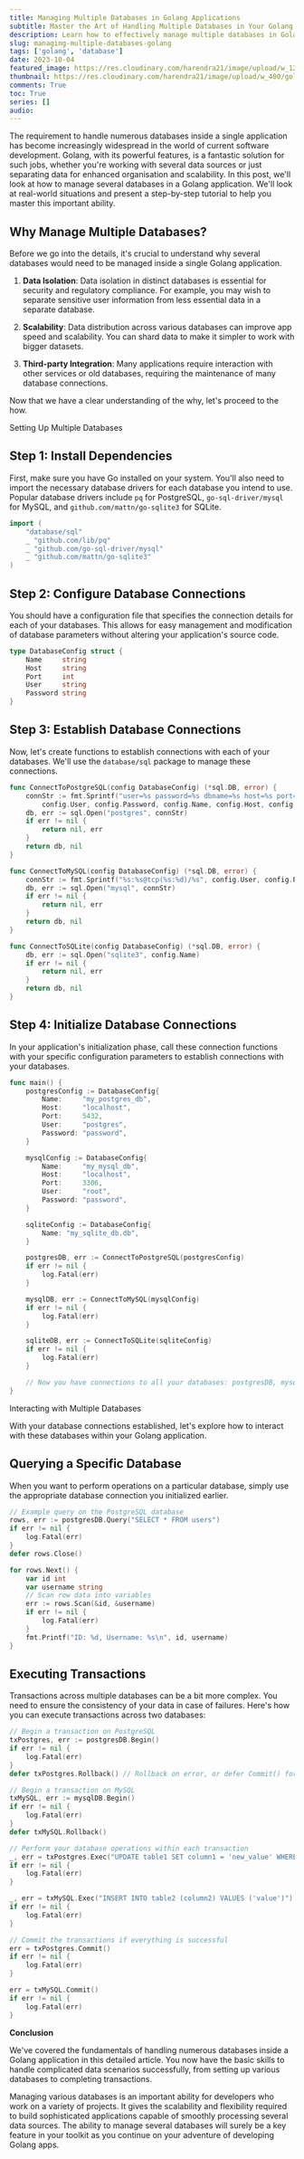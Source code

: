```yaml
---
title: Managing Multiple Databases in Golang Applications
subtitle: Master the Art of Handling Multiple Databases in Your Golang Projects
description: Learn how to effectively manage multiple databases in Golang applications. Explore the reasons for managing multiple databases, setting up connections, and performing transactions across various databases.
slug: managing-multiple-databases-golang
tags: ['golang', 'database']
date: 2023-10-04
featured_image: https://res.cloudinary.com/harendra21/image/upload/w_1200/golangwithexample/golang-multi-db_elsojl.png
thumbnail: https://res.cloudinary.com/harendra21/image/upload/w_400/golangwithexample/golang-multi-db_elsojl.png
comments: True
toc: True
series: []
audio: 
---
```


The requirement to handle numerous databases inside a single application has become increasingly widespread in the world of current software development. Golang, with its powerful features, is a fantastic solution for such jobs, whether you're working with several data sources or just separating data for enhanced organisation and scalability. In this post, we'll look at how to manage several databases in a Golang application. We'll look at real-world situations and present a step-by-step tutorial to help you master this important ability.

## Why Manage Multiple Databases?

Before we go into the details, it's crucial to understand why several databases would need to be managed inside a single Golang application.

1. **Data Isolation**: Data isolation in distinct databases is essential for security and regulatory compliance. For example, you may wish to separate sensitive user information from less essential data in a separate database.

2. **Scalability**: Data distribution across various databases can improve app speed and scalability. You can shard data to make it simpler to work with bigger datasets.

3. **Third-party Integration**: Many applications require interaction with other services or old databases, requiring the maintenance of many database connections.

Now that we have a clear understanding of the why, let's proceed to the how.

Setting Up Multiple Databases

## Step 1: Install Dependencies

First, make sure you have Go installed on your system. You'll also need to import the necessary database drivers for each database you intend to use. Popular database drivers include `pq` for PostgreSQL, `go-sql-driver/mysql` for MySQL, and `github.com/mattn/go-sqlite3` for SQLite.

```go
import (
    "database/sql"
    _ "github.com/lib/pq"
    _ "github.com/go-sql-driver/mysql"
    _ "github.com/mattn/go-sqlite3"
)
```

## Step 2: Configure Database Connections

You should have a configuration file that specifies the connection details for each of your databases. This allows for easy management and modification of database parameters without altering your application's source code.

```go
type DatabaseConfig struct {
    Name     string
    Host     string
    Port     int
    User     string
    Password string
}
```

## Step 3: Establish Database Connections

Now, let's create functions to establish connections with each of your databases. We'll use the `database/sql` package to manage these connections.

```go
func ConnectToPostgreSQL(config DatabaseConfig) (*sql.DB, error) {
    connStr := fmt.Sprintf("user=%s password=%s dbname=%s host=%s port=%d sslmode=disable",
        config.User, config.Password, config.Name, config.Host, config.Port)
    db, err := sql.Open("postgres", connStr)
    if err != nil {
        return nil, err
    }
    return db, nil
}

func ConnectToMySQL(config DatabaseConfig) (*sql.DB, error) {
    connStr := fmt.Sprintf("%s:%s@tcp(%s:%d)/%s", config.User, config.Password, config.Host, config.Port, config.Name)
    db, err := sql.Open("mysql", connStr)
    if err != nil {
        return nil, err
    }
    return db, nil
}

func ConnectToSQLite(config DatabaseConfig) (*sql.DB, error) {
    db, err := sql.Open("sqlite3", config.Name)
    if err != nil {
        return nil, err
    }
    return db, nil
}
```

## Step 4: Initialize Database Connections

In your application's initialization phase, call these connection functions with your specific configuration parameters to establish connections with your databases.

```go
func main() {
    postgresConfig := DatabaseConfig{
        Name:     "my_postgres_db",
        Host:     "localhost",
        Port:     5432,
        User:     "postgres",
        Password: "password",
    }

    mysqlConfig := DatabaseConfig{
        Name:     "my_mysql_db",
        Host:     "localhost",
        Port:     3306,
        User:     "root",
        Password: "password",
    }

    sqliteConfig := DatabaseConfig{
        Name: "my_sqlite_db.db",
    }

    postgresDB, err := ConnectToPostgreSQL(postgresConfig)
    if err != nil {
        log.Fatal(err)
    }

    mysqlDB, err := ConnectToMySQL(mysqlConfig)
    if err != nil {
        log.Fatal(err)
    }

    sqliteDB, err := ConnectToSQLite(sqliteConfig)
    if err != nil {
        log.Fatal(err)
    }

    // Now you have connections to all your databases: postgresDB, mysqlDB, and sqliteDB
}
```

Interacting with Multiple Databases

With your database connections established, let's explore how to interact with these databases within your Golang application.

## Querying a Specific Database

When you want to perform operations on a particular database, simply use the appropriate database connection you initialized earlier.

```go
// Example query on the PostgreSQL database
rows, err := postgresDB.Query("SELECT * FROM users")
if err != nil {
    log.Fatal(err)
}
defer rows.Close()

for rows.Next() {
    var id int
    var username string
    // Scan row data into variables
    err := rows.Scan(&id, &username)
    if err != nil {
        log.Fatal(err)
    }
    fmt.Printf("ID: %d, Username: %s\n", id, username)
}
```

## Executing Transactions

Transactions across multiple databases can be a bit more complex. You need to ensure the consistency of your data in case of failures. Here's how you can execute transactions across two databases:

```go
// Begin a transaction on PostgreSQL
txPostgres, err := postgresDB.Begin()
if err != nil {
    log.Fatal(err)
}
defer txPostgres.Rollback() // Rollback on error, or defer Commit() for a successful transaction

// Begin a transaction on MySQL
txMySQL, err := mysqlDB.Begin()
if err != nil {
    log.Fatal(err)
}
defer txMySQL.Rollback()

// Perform your database operations within each transaction
_, err = txPostgres.Exec("UPDATE table1 SET column1 = 'new_value' WHERE id = 1")
if err != nil {
    log.Fatal(err)
}

_, err = txMySQL.Exec("INSERT INTO table2 (column2) VALUES ('value')")
if err != nil {
    log.Fatal(err)
}

// Commit the transactions if everything is successful
err = txPostgres.Commit()
if err != nil {
    log.Fatal(err)
}

err = txMySQL.Commit()
if err != nil {
    log.Fatal(err)
}
```

**Conclusion**

We've covered the fundamentals of handling numerous databases inside a Golang application in this detailed article. You now have the basic skills to handle complicated data scenarios successfully, from setting up various databases to completing transactions.

Managing various databases is an important ability for developers who work on a variety of projects. It gives the scalability and flexibility required to build sophisticated applications capable of smoothly processing several data sources. The ability to manage several databases will surely be a key feature in your toolkit as you continue on your adventure of developing Golang apps.

